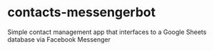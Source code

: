 # contacts-messengerbot
Simple contact management app that interfaces to a Google Sheets database via Facebook Messenger
